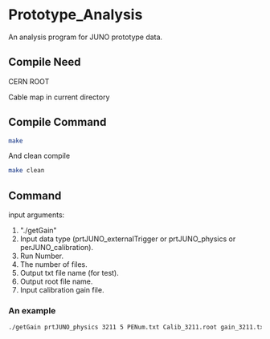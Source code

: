 # Prototype_Analysis
An analysis program for JUNO prototype data.
## Compile Need
CERN ROOT

Cable map in current directory
## Compile Command
```bash
make
```

And clean compile

```bash
make clean
```

## Command
input arguments:

1. "./getGain"
2. Input data type (prtJUNO_externalTrigger or prtJUNO_physics or perJUNO_calibration).
3. Run Number.
4. The number of files.
5. Output txt file name (for test).
6. Output root file name.
7. Input calibration gain file.

### An example
```bash
./getGain prtJUNO_physics 3211 5 PENum.txt Calib_3211.root gain_3211.txt
```

